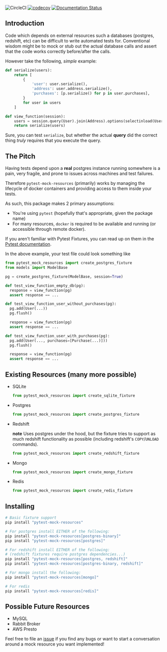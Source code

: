 ![CircleCI](https://img.shields.io/circleci/build/gh/schireson/pytest-mock-resources/master) [![codecov](https://codecov.io/gh/schireson/pytest-mock-resources/branch/master/graph/badge.svg)](https://codecov.io/gh/schireson/pytest-mock-resources) [![Documentation Status](https://readthedocs.org/projects/pytest-mock-resources/badge/?version=latest)](https://pytest-mock-resources.readthedocs.io/en/latest/?badge=latest)


## Introduction

Code which depends on external resources such a databases (postgres, redshift, etc) can be difficult
to write automated tests for. Conventional wisdom might be to mock or stub out the actual database
calls and assert that the code works correctly before/after the calls.

However take the following, _simple_ example:

```python
def serialize(users):
    return [
        {
            'user': user.serialize(),
            'address': user.address.serialize(),
            'purchases': [p.serialize() for p in user.purchases],
        }
        for user in users
    ]

def view_function(session):
    users = session.query(User).join(Address).options(selectinload(User.purchases)).all()
    return serialize(users)
```

Sure, you can test `serialize`, but whether the actual **query** did the correct thing _truly_
requires that you execute the query.

## The Pitch

Having tests depend upon a **real** postgres instance running somewhere is a pain, very fragile,
and prone to issues across machines and test failures.

Therefore `pytest-mock-resources` (primarily) works by managing the lifecycle of docker containers
and providing access to them inside your tests.

As such, this package makes 2 primary assumptions:
* You're using `pytest` (hopefully that's appropriate, given the package name)
* For many resources, `docker` is required to be available and running (or accessible through remote docker).

If you aren't familiar with Pytest Fixtures, you can read up on them in the [Pytest documentation](https://docs.pytest.org/en/latest/fixture.html).

In the above example, your test file could look something like

```python
from pytest_mock_resources import create_postgres_fixture
from models import ModelBase

pg = create_postgres_fixture(ModelBase, session=True)

def test_view_function_empty_db(pg):
  response = view_function(pg)
  assert response == ...

def test_view_function_user_without_purchases(pg):
  pg.add(User(...))
  pg.flush()

  response = view_function(pg)
  assert response == ...

def test_view_function_user_with_purchases(pg):
  pg.add(User(..., purchases=[Purchase(...)]))
  pg.flush()

  response = view_function(pg)
  assert response == ...
```

## Existing Resources (many more possible)

* SQLite

  ```python
  from pytest_mock_resources import create_sqlite_fixture
  ```

* Postgres

  ```python
  from pytest_mock_resources import create_postgres_fixture
  ```

* Redshift

  **note** Uses postgres under the hood, but the fixture tries to support as much
  redshift functionality as possible (including redshift's `COPY`/`UNLOAD` commands).

  ```python
  from pytest_mock_resources import create_redshift_fixture
  ```

* Mongo

  ```python
  from pytest_mock_resources import create_mongo_fixture
  ```

* Redis

  ```python
  from pytest_mock_resources import create_redis_fixture
  ```

## Installing

```bash
# Basic fixture support
pip install "pytest-mock-resources"

# For postgres install EITHER of the following:
pip install "pytest-mock-resources[postgres-binary]"
pip install "pytest-mock-resources[postgres]"

# For redshift install EITHER of the following:
# (redshift fixtures require postgres dependencies...)
pip install "pytest-mock-resources[postgres, redshift]"
pip install "pytest-mock-resources[postgres-binary, redshift]"

# For mongo install the following:
pip install "pytest-mock-resources[mongo]"

# For redis
pip install "pytest-mock-resources[redis]"
```

## Possible Future Resources

* MySQL
* Rabbit Broker
* AWS Presto

Feel free to file an [issue](https://github.com/schireson/pytest-mock-resources/issues) if you find any bugs or want to start a conversation around a mock resource you want implemented!
